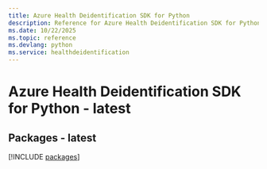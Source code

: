 ```yaml
---
title: Azure Health Deidentification SDK for Python
description: Reference for Azure Health Deidentification SDK for Python
ms.date: 10/22/2025
ms.topic: reference
ms.devlang: python
ms.service: healthdeidentification
---
```

# Azure Health Deidentification SDK for Python - latest
## Packages - latest
[!INCLUDE [packages](health-deidentification-index.md)]